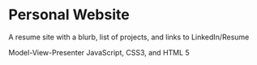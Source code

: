 # Personal Website

A resume site with a blurb, list of projects, and links to LinkedIn/Resume

Model-View-Presenter JavaScript, CSS3, and HTML 5
